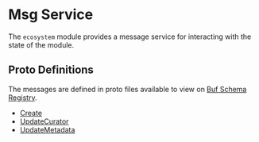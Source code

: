 # Msg Service

The `ecosystem` module provides a message service for interacting with the state of the module.

## Proto Definitions

The messages are defined in proto files available to view on [Buf Schema Registry](https://buf.build/chora/geonode).

<!-- listed alphabetically -->

- [Create](https://buf.build/chora/geonode/docs/main:chora.geonode.v1#chora.geonode.v1.Msg.Create)
- [UpdateCurator](https://buf.build/chora/geonode/docs/main:chora.geonode.v1#chora.geonode.v1.Msg.UpdateCurator)
- [UpdateMetadata](https://buf.build/chora/geonode/docs/main:chora.geonode.v1#chora.geonode.v1.Msg.UpdateMetadata)
